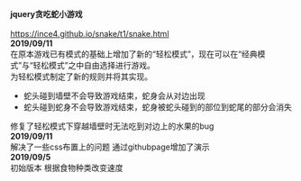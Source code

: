 <strong>jquery贪吃蛇小游戏</strong><br><br>
https://ince4.github.io/snake/t1/snake.html<br>
<strong>2019/09/11</strong><br>
在原本游戏已有模式的基础上增加了新的“轻松模式”，现在可以在“经典模式”与“轻松模式”之中自由选择进行游戏。<br>
为轻松模式制定了新的规则并将其实现。<br>
<ul>
  <li>蛇头碰到墙壁不会导致游戏结束，蛇身会从对边出现</li>
  <li>蛇头碰到蛇身不会导致游戏结束，蛇身被蛇头碰到的部位到蛇尾的部分会消失</li>
</ul>
修复了轻松模式下穿越墙壁时无法吃到对边上的水果的bug
<br>
<strong>2019/09/11</strong><br>
解决了一些css布置上的问题 通过githubpage增加了演示<br>
<strong>2019/09/5</strong><br>
初始版本 根据食物种类改变速度
